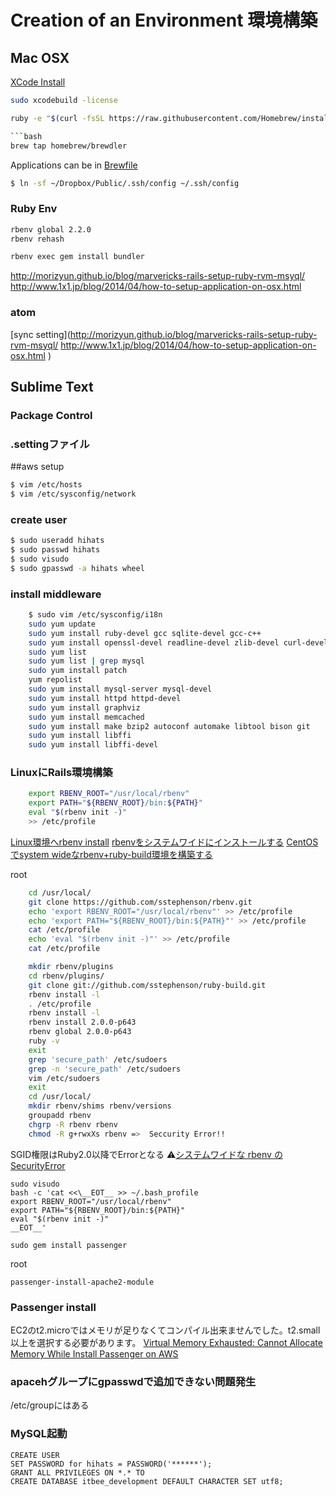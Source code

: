 # Creation of an Environment 環境構築

## Mac OSX
[XCode Install](https://developer.apple.com/jp/xcode/)
```bash
sudo xcodebuild -license
```
```bash
ruby -e "$(curl -fsSL https://raw.githubusercontent.com/Homebrew/install/master/install)" ```

```bash
brew tap homebrew/brewdler
```

Applications can be in [Brewfile](https://github.com/hihats/dotfiles/blob/master/Brewfile)


```bash
$ ln -sf ~/Dropbox/Public/.ssh/config ~/.ssh/config
```

### Ruby Env
```bash
rbenv global 2.2.0
rbenv rehash

rbenv exec gem install bundler
```
http://morizyun.github.io/blog/marvericks-rails-setup-ruby-rvm-msyql/
http://www.1x1.jp/blog/2014/04/how-to-setup-application-on-osx.html

### atom
[sync setting](http://morizyun.github.io/blog/marvericks-rails-setup-ruby-rvm-msyql/
http://www.1x1.jp/blog/2014/04/how-to-setup-application-on-osx.html
)

## Sublime Text
### Package Control
### .settingファイル


##aws setup
```bash
$ vim /etc/hosts
$ vim /etc/sysconfig/network
```
### create user
```bash
$ sudo useradd hihats
$ sudo passwd hihats
$ sudo visudo
$ sudo gpasswd -a hihats wheel
```
### install middleware

```bash
	$ sudo vim /etc/sysconfig/i18n
	sudo yum update
	sudo yum install ruby-devel gcc sqlite-devel gcc-c++
	sudo yum install openssl-devel readline-devel zlib-devel curl-devel libyaml-devel
	sudo yum list
	sudo yum list | grep mysql
	sudo yum install patch
	yum repolist
	sudo yum install mysql-server mysql-devel
	sudo yum install httpd httpd-devel
	sudo yum install graphviz
	sudo yum install memcached
	sudo yum install make bzip2 autoconf automake libtool bison git
	sudo yum install libffi
	sudo yum install libffi-devel
```


### LinuxにRails環境構築
```bash
	export RBENV_ROOT="/usr/local/rbenv"
	export PATH="${RBENV_ROOT}/bin:${PATH}"
	eval "$(rbenv init -)"
	>> /etc/profile
```
[Linux環境へrbenv install](http://weblabo.oscasierra.net/install-rbenv-rubybuild-to-redhat/)
[rbenvをシステムワイドにインストールする](http://office.tsukuba-bunko.org/ppoi/entry/systemwide-rbenv)
[CentOSでsystem wideなrbenv+ruby-build環境を構築する](http://nomnel.net/blog/centos-system-wide-rbenv-and-ruby-build/)

root
```bash
	cd /usr/local/
	git clone https://github.com/sstephenson/rbenv.git
	echo 'export RBENV_ROOT="/usr/local/rbenv"' >> /etc/profile
	echo 'export PATH="${RBENV_ROOT}/bin:${PATH}"' >> /etc/profile
	cat /etc/profile
	echo 'eval "$(rbenv init -)"' >> /etc/profile
	cat /etc/profile

	mkdir rbenv/plugins
	cd rbenv/plugins/
	git clone git://github.com/sstephenson/ruby-build.git
	rbenv install -l
	. /etc/profile
	rbenv install -l
	rbenv install 2.0.0-p643
	rbenv global 2.0.0-p643
	ruby -v
	exit
	grep 'secure_path' /etc/sudoers
	grep -n 'secure_path' /etc/sudoers
	vim /etc/sudoers
	exit
	cd /usr/local/
	mkdir rbenv/shims rbenv/versions
	groupadd rbenv
	chgrp -R rbenv rbenv
	chmod -R g+rwxXs rbenv =>  Seccurity Error!!
```

SGID権限はRuby2.0以降でErrorとなる
:warning:[システムワイドな rbenv の SecurityError](http://indeep.xyz/system-wide-rbenv-securityerror/)

	sudo visudo
	bash -c 'cat <<\__EOT__ >> ~/.bash_profile
	export RBENV_ROOT="/usr/local/rbenv"
	export PATH="${RBENV_ROOT}/bin:${PATH}"
	eval "$(rbenv init -)"
	__EOT__'

	sudo gem install passenger

root

	passenger-install-apache2-module

### Passenger install
EC2のt2.microではメモリが足りなくてコンパイル出来ませんでした。t2.small以上を選択する必要があります。
[Virtual Memory Exhausted: Cannot Allocate Memory While Install Passenger on AWS](http://dynamicy.github.io/blog/2014/11/01/virtual-memory-exhausted/)


### apacehグループにgpasswdで追加できない問題発生
/etc/groupにはある


### MySQL起動
	CREATE USER
	SET PASSWORD for hihats = PASSWORD('******');
	GRANT ALL PRIVILEGES ON *.* TO
	CREATE DATABASE itbee_development DEFAULT CHARACTER SET utf8;
